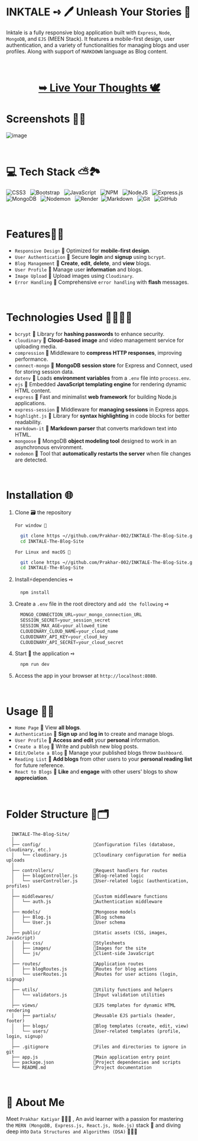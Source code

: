 # INKTALE ➺ 🖊️ Unleash Your Stories 📖

Inktale is a fully responsive blog application built with `Express`, `Node`, `MongoDB`, and `EJS` (MEEN Stack). It features a mobile-first design, user authentication, and a variety of functionalities for managing blogs and user profiles. Along with support of `MARKDOWN` language as Blog content.

<br/>

<h1 align="center"> 

<a href="https://inktale.onrender.com/"><strong> ➥ Live Your Thoughts 🕊️
</strong></a>

</h1>

# Screenshots 🥡🍥

![image](https://github.com/user-attachments/assets/b91ff4d3-bd28-4a0d-bbd9-383eff56f807)

<br/>

# 💻 Tech Stack ⛅️🏞️

![CSS3](https://img.shields.io/badge/css3-%231572B6.svg?style=for-the-badge&logo=css3&logoColor=white) &nbsp;  ![Bootstrap](https://img.shields.io/badge/bootstrap-%238511FA.svg?style=for-the-badge&logo=bootstrap&logoColor=white) &nbsp; ![JavaScript](https://img.shields.io/badge/javascript-%23323330.svg?style=for-the-badge&logo=javascript&logoColor=%23F7DF1E) &nbsp; ![NPM](https://img.shields.io/badge/NPM-%23CB3837.svg?style=for-the-badge&logo=npm&logoColor=white) &nbsp; ![NodeJS](https://img.shields.io/badge/node.js-6DA55F?style=for-the-badge&logo=node.js&logoColor=white) &nbsp; ![Express.js](https://img.shields.io/badge/express.js-%23404d59.svg?style=for-the-badge&logo=express&logoColor=%2361DAFB) &nbsp; ![MongoDB](https://img.shields.io/badge/MongoDB-%234ea94b.svg?style=for-the-badge&logo=mongodb&logoColor=white) &nbsp; ![Nodemon](https://img.shields.io/badge/NODEMON-%23323330.svg?style=for-the-badge&logo=nodemon&logoColor=%BBDEAD) &nbsp; ![Render](https://img.shields.io/badge/Render-%46E3B7.svg?style=for-the-badge&logo=render&logoColor=white) &nbsp;![Markdown](https://img.shields.io/badge/markdown-%23000000.svg?style=for-the-badge&logo=markdown&logoColor=white) &nbsp; ![Git](https://img.shields.io/badge/git-%23F05033.svg?style=for-the-badge&logo=git&logoColor=white) &nbsp; ![GitHub](https://img.shields.io/badge/github-%23121011.svg?style=for-the-badge&logo=github&logoColor=white) 

<br/>

# Features🍂🧸

- `Responsive Design` 🍁 Optimized for **mobile-first design**.
- `User Authentication` 🍁 Secure **login** and **signup** using `bcrypt`.
- `Blog Management` 🍁 **Create**, **edit**, **delete**, and **view** blogs.
- `User Profile` 🍁 Manage user **information** and blogs.
- `Image Upload` 🍁 Upload images using `Cloudinary`.
- `Error Handling` 🍁 Comprehensive `error handling` with **flash** messages.

<br/>

# Technologies Used 👩🏻‍💻🤖

- `bcrypt` 🌸 Library for **hashing passwords** to enhance security.
- `cloudinary` 🌸 **Cloud-based image** and video management service for uploading media.
- `compression` 🌸 Middleware to **compress HTTP responses**, improving performance.
- `connect-mongo` 🌸 **MongoDB session store** for Express and Connect, used for storing session data.
- `dotenv` 🌸  Loads **environment variables** from a `.env` file into `process.env`.
- `ejs` 🌸  Embedded **JavaScript templating engine** for rendering dynamic HTML content.
- `express` 🌸  Fast and minimalist **web framework** for building Node.js applications.
- `express-session` 🌸 Middleware for **managing sessions** in Express apps.
- `highlight.js` 🌸 Library for **syntax highlighting** in code blocks for better readability.
- `markdown-it` 🌸 **Markdown parser** that converts markdown text into HTML.
- `mongoose` 🌸 MongoDB **object modeling tool** designed to work in an asynchronous environment.
- `nodemon` 🌸 Tool that **automatically restarts the server** when file changes are detected.

<br/>

# Installation 🌐

1. Clone 🗃️ the repository 

      `For window 🍦`

    ```bash
      git clone https ➺//github.com/Prakhar-002/INKTALE-The-Blog-Site.git
      cd INKTALE-The-Blog-Site
    ```

    `For Linux and macOS 🧋`

    ```bash
      git clone https ➺//github.com/Prakhar-002/INKTALE-The-Blog-Site.git
      cd INKTALE-The-Blog-Site
    ```

2. Install⚡️dependencies ➺
    ```bash
      npm install
    ```

3. Create a `.env` file in the root directory and `add the following` ➺
    ```Javascript
      MONGO_CONNECTION_URL=your_mongo_connection_URL
      SESSION_SECRET=your_session_secret
      SESSION_MAX_AGE=your_allowed_time
      CLOUDINARY_CLOUD_NAME=your_cloud_name
      CLOUDINARY_API_KEY=your_cloud_key
      CLOUDINARY_API_SECRET=your_cloud_secret
    ```

4. Start 🎉 the application ➺
    ```bash
      npm run dev
    ```

5. Access the app in your browser at `http://localhost:8080`.

<br/>

# Usage 🍵🍰

- `Home Page` 🌼 View **all blogs**.
- `Authentication` 🌼 **Sign up** and **log in** to create and manage blogs.
- `User Profile` 🌼 **Access and edit** your **personal** information.
- `Create a Blog` 🌼 Write and publish new blog posts.
- `Edit/Delete a Blog` 🌼 Manage your published blogs throw `Dashboard`.
- `Reading List` 🌼 **Add blogs** from other users to your **personal reading list** for future reference.
- `React to Blogs` 🌼 **Like** and **engage** with other users' blogs to show **appreciation**.

<br/>

# Folder Structure 📒🗂️

      INKTALE-The-Blog-Site/
      │
      ├── config/                    🔸Configuration files (database, cloudinary, etc.)
      │   └── cloudinary.js          🔹Cloudinary configuration for media uploads
      │
      ├── controllers/               🔸Request handlers for routes
      │   ├── blogController.js      🔹Blog-related logic
      │   └── userController.js      🔹User-related logic (authentication, profiles)
      │
      ├── middlewares/               🔸Custom middleware functions
      │   └── auth.js                🔹Authentication middleware
      │
      ├── models/                    🔸Mongoose models
      │   ├── Blog.js                🔹Blog schema
      │   └── User.js                🔹User schema
      │
      ├── public/                    🔸Static assets (CSS, images, JavaScript)
      │   ├── css/                   🔹Stylesheets
      │   ├── images/                🔹Images for the site
      │   └── js/                    🔹Client-side JavaScript
      │
      ├── routes/                    🔸Application routes
      │   ├── blogRoutes.js          🔹Routes for blog actions
      │   └── userRoutes.js          🔹Routes for user actions (login, signup)
      │
      ├── utils/                     🔸Utility functions and helpers
      │   └── validators.js          🔹Input validation utilities
      │
      ├── views/                     🔸EJS templates for dynamic HTML rendering
      │   ├── partials/              🔹Reusable EJS partials (header, footer)
      │   ├── blogs/                 🔹Blog templates (create, edit, view)
      │   └── users/                 🔹User-related templates (profile, login, signup)
      │
      ├── .gitignore                 🔸Files and directories to ignore in git
      ├── app.js                     🔸Main application entry point
      ├── package.json               🔸Project dependencies and scripts
      └── README.md                  🔸Project documentation


<br/>

# 🚀 About Me

Meet `Prakhar Katiyar` 🙋🏻‍♂️ , An avid learner with a passion for mastering the `MERN (MongoDB, Express.js, React.js, Node.js)` stack 🎯  and diving deep into `Data Structures and Algorithms (DSA)` 🧑🏻‍💻